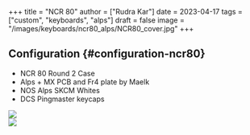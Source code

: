 +++
title = "NCR 80"
author = ["Rudra Kar"]
date = 2023-04-17
tags = ["custom", "keyboards", "alps"]
draft = false
image = "/images/keyboards/ncr80_alps/NCR80_cover.jpg"
+++

## Configuration {#configuration-ncr80}

-   NCR 80 Round 2 Case
-   Alps + MX PCB and Fr4 plate by Maelk
-   NOS Alps SKCM Whites
-   DCS Pingmaster keycaps

<div class="post-image">
  <img src="/images/keyboards/ncr80_alps/NCR80_01.jpg" loading="lazy"/>
  <span class="img-description"> </span>
</div>

<div class="post-image">
  <img src="/images/keyboards/ncr80_alps/NCR80_02.jpg" loading="lazy"/>
  <span class="img-description"> </span>
</div>
